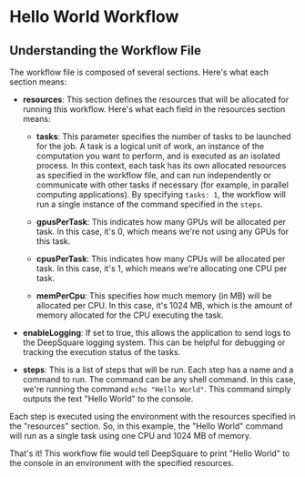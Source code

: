 # Hello World Workflow

## Understanding the Workflow File

The workflow file is composed of several sections. Here's what each section means:

- **resources**: This section defines the resources that will be allocated for running this workflow. Here's what each field in the resources section means:

  - **tasks**: This parameter specifies the number of tasks to be launched for the job. A task is a logical unit of work, an instance of the computation you want to perform, and is executed as an isolated process. In this context, each task has its own allocated resources as specified in the workflow file, and can run independently or communicate with other tasks if necessary (for example, in parallel computing applications). By specifying `tasks: 1`, the workflow will run a single instance of the command specified in the `steps`.

  - **gpusPerTask**: This indicates how many GPUs will be allocated per task. In this case, it's 0, which means we're not using any GPUs for this task.
  - **cpusPerTask**: This indicates how many CPUs will be allocated per task. In this case, it's 1, which means we're allocating one CPU per task.
  - **memPerCpu**: This specifies how much memory (in MB) will be allocated per CPU. In this case, it's 1024 MB, which is the amount of memory allocated for the CPU executing the task.

- **enableLogging**: If set to true, this allows the application to send logs to the DeepSquare logging system. This can be helpful for debugging or tracking the execution status of the tasks.

- **steps**: This is a list of steps that will be run. Each step has a name and a command to run. The command can be any shell command. In this case, we're running the command `echo "Hello World"`. This command simply outputs the text "Hello World" to the console.

Each step is executed using the environment with the resources specified in the "resources" section. So, in this example, the "Hello World" command will run as a single task using one CPU and 1024 MB of memory.

That's it! This workflow file would tell DeepSquare to print "Hello World" to the console in an environment with the specified resources.

